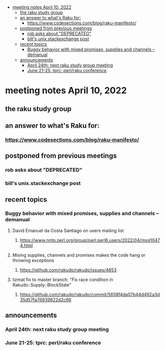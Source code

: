 - [meeting notes April 10, 2022](#org6a7234a)
  - [the raku study group](#org1f7fd79)
  - [an answer to what's Raku for:](#org666698e)
    - [<https://www.codesections.com/blog/raku-manifesto/>](#orgf0e8da8)
  - [postponed from previous meetings](#org0f19ce8)
    - [rob asks about "DEPRECATED"](#orga97ae7a)
    - [bill's unix.stackexchange post](#org06c31e5)
  - [recent topics](#org859b821)
    - [Buggy behavior with mixed promises, supplies and channels &#x2013; demanual](#orgd5c2ace)
  - [announcements](#org16cd94f)
    - [April 24th: next raku study group meeting](#org2b09435)
    - [June 21-25: tprc: perl/raku conference](#orga3f851c)


<a id="org6a7234a"></a>

# meeting notes April 10, 2022


<a id="org1f7fd79"></a>

## the raku study group


<a id="org666698e"></a>

## an answer to what's Raku for:


<a id="orgf0e8da8"></a>

### <https://www.codesections.com/blog/raku-manifesto/>


<a id="org0f19ce8"></a>

## postponed from previous meetings


<a id="orga97ae7a"></a>

### rob asks about "DEPRECATED"


<a id="org06c31e5"></a>

### bill's unix.stackexchange post


<a id="org859b821"></a>

## recent topics


<a id="orgd5c2ace"></a>

### Buggy behavior with mixed promises, supplies and channels &#x2013; demanual

1.  David Emanuel da Costa Santiago on users mailing list

    1.  <https://www.nntp.perl.org/group/perl.perl6.users/2022/04/msg10474.html>

2.  Mixing supplies, channels and promises makes the code hang or throwing exceptions

    1.  <https://github.com/rakudo/rakudo/issues/4853>

3.  lizmat fix to master branch: "Fix race condition in Rakudo::Supply::BlockState"

    1.  <https://github.com/rakudo/rakudo/commit/5658f4da07b44d492a3d35d57fa76939822d2c66>


<a id="org16cd94f"></a>

## announcements


<a id="org2b09435"></a>

### April 24th: next raku study group meeting


<a id="orga3f851c"></a>

### June 21-25: tprc: perl/raku conference
